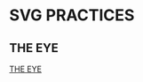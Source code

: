 SVG PRACTICES
====================================
THE EYE
----------------
[THE EYE](https://calumdixon.github.io/svg-practice/index.html)
